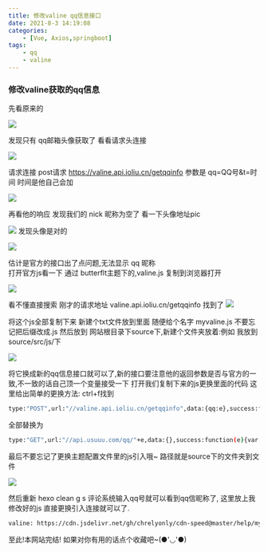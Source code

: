 ```yaml
---
title: 修改valine qq信息接口
date: 2021-8-3 14:19:08
categories:
    - [Vue, Axios,springboot]
tags:
    - qq
    - valine
---
```


### 修改valine获取的qq信息
先看原来的 

![](https://cdn.jsdelivr.net/gh/chrelyonly/cdn-speed@master/help/20210802142148.png)

发现只有 qq邮箱头像获取了
看看请求头连接

![](https://cdn.jsdelivr.net/gh/chrelyonly/cdn-speed@master/help/20210802142318.png)

请求连接  post请求 https://valine.api.ioliu.cn/getqqinfo 参数是  qq=QQ号&t=时间   时间是他自己会加

![](https://cdn.jsdelivr.net/gh/chrelyonly/cdn-speed@master/help/20210802142421.png)

再看他的响应 发现我们的  nick 昵称为空了  看一下头像地址pic

![](https://cdn.jsdelivr.net/gh/chrelyonly/cdn-speed@master/help/20210802142538.png)
发现头像是对的

![](https://cdn.jsdelivr.net/gh/chrelyonly/cdn-speed@master/help/20210802142713.png)

估计是官方的接口出了点问题,无法显示 qq 昵称  
打开官方js看一下 通过 butterflt主题下的,valine.js 复制到浏览器打开

![](https://cdn.jsdelivr.net/gh/chrelyonly/cdn-speed@master/help/20210802143027.png)

看不懂直接搜索 刚才的请求地址 valine.api.ioliu.cn/getqqinfo  找到了
![](https://cdn.jsdelivr.net/gh/chrelyonly/cdn-speed@master/help/20210802143109.png)

将这个js全部复制下来 新建个txt文件放到里面   随便给个名字   myvaline.js   不要忘记把后缀改成.js 然后放到 网站根目录下source下,新建个文件夹放着:例如   我放到  source/src/js/下    

![](https://cdn.jsdelivr.net/gh/chrelyonly/cdn-speed@master/help/20210802144250.png)

将它换成新的qq信息接口就可以了,新的接口要注意他的返回参数是否与官方的一致,不一致的话自己顶一个变量接受一下
打开我们复制下来的js更换里面的代码
这里给出简单的更换方法:
ctrl+f找到  
``` bash 
type:"POST",url:"//valine.api.ioliu.cn/getqqinfo",data:{qq:e},success:function(e){
```
全部替换为
``` bash 
type:"GET",url:"//api.usuuu.com/qq/"+e,data:{},success:function(e){var inqqfo = {"pic": e.data.avatar,"nick": e.data.name,"qq": e.data.qq};console.log("QQ信息获取......",e,inqqfo);e=inqqfo;
```
最后不要忘记了更换主题配置文件里的js引入哦~  路径就是source下的文件夹到文件

![](https://cdn.jsdelivr.net/gh/chrelyonly/cdn-speed@master/help/20210802144537.png)

然后重新 hexo clean g s  评论系统输入qq号就可以看到qq信昵称了,
这里放上我修改好的js 直接更换引入连接就可以了.
``` bash 
valine: https://cdn.jsdelivr.net/gh/chrelyonly/cdn-speed@master/help/myvaline_beta1.0.js
```
至此!本网站完结!
如果对你有用的话点个收藏吧~(●'◡'●)
